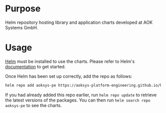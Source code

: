 # Purpose
Helm repository hosting library and application charts developed at AOK Systems GmbH.

# Usage

[Helm](https://helm.sh) must be installed to use the charts.  Please refer to
Helm's [documentation](https://helm.sh/docs) to get started.

Once Helm has been set up correctly, add the repo as follows:

```bash
helm repo add aoksys-pe https://aoksys-platform-engineering.github.io/helm-charts
```

If you had already added this repo earlier, run `helm repo update` to retrieve
the latest versions of the packages.  You can then run `helm search repo
aoksys-pe` to see the charts.

